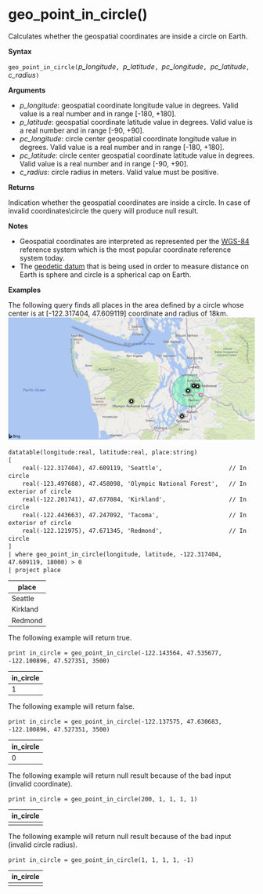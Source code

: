 # geo_point_in_circle()

Calculates whether the geospatial coordinates are inside a circle on Earth.

**Syntax**

`geo_point_in_circle(`*p_longitude*`, `*p_latitude*`, `*pc_longitude*`, `*pc_latitude*`, `*c_radius*`)`

**Arguments**

* *p_longitude*: geospatial coordinate longitude value in degrees. Valid value is a real number and in range [-180, +180].
* *p_latitude*: geospatial coordinate latitude value in degrees. Valid value is a real number and in range [-90, +90].
* *pc_longitude*: circle center geospatial coordinate longitude value in degrees. Valid value is a real number and in range [-180, +180].
* *pc_latitude*: circle center geospatial coordinate latitude value in degrees. Valid value is a real number and in range [-90, +90].
* *c_radius*: circle radius in meters. Valid value must be positive.

**Returns**

Indication whether the geospatial coordinates are inside a circle. In case of invalid coordinates\circle the query will produce null result.


**Notes**
* Geospatial coordinates are interpreted as represented per the [WGS-84](https://earth-info.nga.mil/GandG/update/index.php?action=home) reference system which is the most popular coordinate reference system today.
* The [geodetic datum](https://en.wikipedia.org/wiki/Geodetic_datum) that is being used in order to measure distance on Earth is sphere and circle is a spherical cap on Earth.

**Examples**

The following query finds all places in the area defined by a circle whose center is at [-122.317404, 47.609119] coordinate and radius of 18km.
![alt text](./images/queries/geo/circle_seattle.png)

<!-- csl: https://mbrichkokustocluster.westeurope.dev.kusto.windows.net/tesddb1 -->
```
datatable(longitude:real, latitude:real, place:string)
[
    real(-122.317404), 47.609119, 'Seattle',                   // In circle 
    real(-123.497688), 47.458098, 'Olympic National Forest',   // In exterior of circle  
    real(-122.201741), 47.677084, 'Kirkland',                  // In circle
    real(-122.443663), 47.247092, 'Tacoma',                    // In exterior of circle
    real(-122.121975), 47.671345, 'Redmond',                   // In circle
]
| where geo_point_in_circle(longitude, latitude, -122.317404, 47.609119, 18000) > 0
| project place
```

|place|
|---|
|Seattle|
|Kirkland|
|Redmond|

The following example will return true.
<!-- csl: https://help.kusto.windows.net/Samples -->
```
print in_circle = geo_point_in_circle(-122.143564, 47.535677, -122.100896, 47.527351, 3500)
```

|in_circle|
|---|
|1|

The following example will return false.
<!-- csl: https://help.kusto.windows.net/Samples -->
```
print in_circle = geo_point_in_circle(-122.137575, 47.630683, -122.100896, 47.527351, 3500)
```

|in_circle|
|---|
|0|

The following example will return null result because of the bad input (invalid coordinate).
<!-- csl: https://help.kusto.windows.net/Samples -->
```
print in_circle = geo_point_in_circle(200, 1, 1, 1, 1)
```

|in_circle|
|---|
||

The following example will return null result because of the bad input (invalid circle radius).
<!-- csl: https://help.kusto.windows.net/Samples -->
```
print in_circle = geo_point_in_circle(1, 1, 1, 1, -1)
```

|in_circle|
|---|
||
